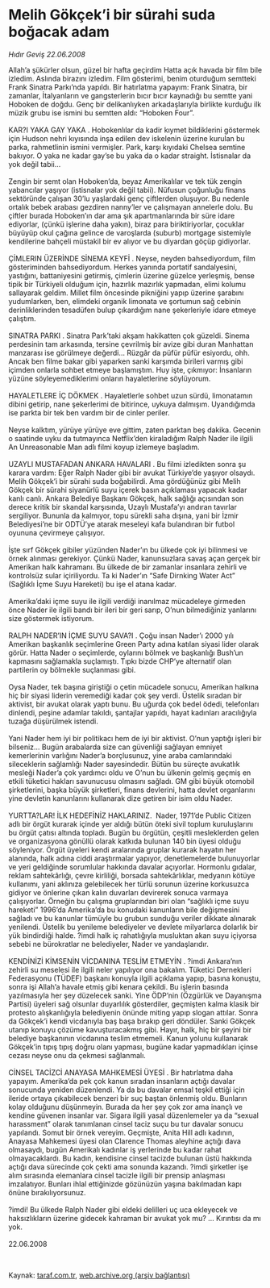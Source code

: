 # Melih Gökçek’i bir sürahi suda boğacak adam

*Hıdır Geviş 22.06.2008*

<div class="taraf_structure_2col_1zq">
<div class="margen_n">



 <p>Allah’a şükürler olsun, güzel bir hafta geçirdim Hatta açık havada bir film bile izledim. Aslında birazını izledim. Film gösterimi, benim oturduğum semtteki Frank Sinatra Parkı’nda yapıldı. Bir hatırlatma yapayım: Frank Sinatra, bir zamanlar, İtalyanların ve gangsterlerin bıcır bıcır kaynadığı bu semtte yani Hoboken de doğdu. Genç bir delikanlıyken arkadaşlarıyla birlikte kurduğu ilk müzik grubu ise ismini bu semtten aldı: “Hoboken Four”. <br/>
<br/>
KAR?I YAKA GAY YAKA . Hobokenlılar da kadir kıymet bildiklerini göstermek için Hudson nehri kıyısında inşa edilen dev iskelenin üzerine kurulan bu parka, rahmetlinin ismini vermişler. Park, karşı kıyıdaki Chelsea semtine bakıyor. O yaka ne kadar gay’se bu yaka da o kadar straight. İstisnalar da yok değil tabii...<br/>
<br/>
Zengin bir semt olan Hoboken’da, beyaz Amerikalılar ve tek tük zengin yabancılar yaşıyor (istisnalar yok değil tabii). Nüfusun çoğunluğu finans sektöründe çalışan 30’lu yaşlardaki genç çiftlerden oluşuyor. Bu nedenle ortalık bebek arabası gezdiren nanny’ler ve çalışmayan annelerle dolu. Bu çiftler burada Hoboken’ın dar ama şık apartmanlarında bir süre idare ediyorlar, (çünkü işlerine daha yakın), biraz para biriktiriyorlar, çocuklar büyüyüp okul çağına gelince de varoşlarda (suburb) mortgage sistemiyle kendilerine bahçeli müstakil bir ev alıyor ve bu diyardan göçüp gidiyorlar. <br/>
<br/>
ÇİMLERIN ÜZERİNDE SİNEMA KEYFİ . Neyse, neyden bahsediyordum, film gösteriminden bahsediyordum. Herkes yanında portatif sandalyesini, yastığını, battaniyesini getirmiş, çimlerin üzerine güzelce yerleşmiş, bense tipik bir Türkiyeli olduğum için, hazırlık mazırlık yapmadan, elimi kolumu sallayarak geldim. Millet film öncesinde pikniğini yapıp üzerine şarabını yudumlarken, ben, elimdeki organik limonata ve şortumun sağ cebinin derinliklerinden tesadüfen bulup çıkardığım nane şekerleriyle idare etmeye çalıştım. <br/>
<br/>
SINATRA PARKI . Sinatra Park’taki akşam hakikatten çok güzeldi. Sinema perdesinin tam arkasında, tersine çevrilmiş bir avize gibi duran Manhattan manzarası ise görülmeye değerdi... Rüzgâr da püfür püfür esiyordu, ohh. Ancak ben filme bakar gibi yaparken sanki karşımda birileri varmış gibi içimden onlarla sohbet etmeye başlamıştım. Huy işte, çıkmıyor: İnsanların yüzüne söyleyemediklerimi onların hayaletlerine söylüyorum. <br/>
<br/>
HAYALETLERE İÇ DÖKMEK . Hayaletlerle sohbet uzun sürdü, limonatamın dibini getirip, nane şekerlerimi de bitirince, uykuya dalmışım. Uyandığımda ise parkta bir tek ben vardım bir de cinler periler.<br/>
<br/>
Neyse kalktım, yürüye yürüye eve gittim, zaten parktan beş dakika. Gecenin o saatinde uyku da tutmayınca Netflix’den kiraladığım Ralph Nader ile ilgili An Unreasonable Man adlı filmi koyup izlemeye başladım. <br/>
<br/>
UZAYLI MUSTAFADAN ANKARA HAVALARI . Bu filmi izledikten sonra şu karara vardım: Eğer Ralph Nader gibi bir avukat Türkiye’de yaşıyor olsaydı. Melih Gökçek’i bir sürahi suda boğabilirdi. Ama gördüğünüz gibi Melih Gökçek bir sürahi siyanürlü suyu içerek basın açıklaması yapacak kadar kanlı canlı. Ankara Belediye Başkanı Gökçek, halk sağlığı açısından son derece kritik bir skandal karşısında, Uzaylı Mustafa’yı andıran tavırlar sergiliyor. Bununla da kalmıyor, topu sürekli saha dışına, yani bir İzmir Belediyesi’ne bir ODTÜ’ye atarak meseleyi kafa bulandıran bir futbol oyununa çevirmeye çalışıyor.<br/>
<br/>
İşte sırf Gökçek gibiler yüzünden Nader’ın bu ülkede çok iyi bilinmesi ve örnek alınması gerekiyor. Çünkü Nader, kanunsuzlara savaş açan gerçek bir Amerikan halk kahramanı. Bu ülkede de bir zamanlar insanlara zehirli ve kontrolsüz sular içiriliyordu. Ta ki Nader’ın “Safe Dirnking Water Act” (Sağlıklı İçme Suyu Hareketi) bu işe el atana kadar.<br/>
<br/>
Amerika’daki içme suyu ile ilgili verdiği inanılmaz mücadeleye girmeden önce Nader ile ilgili bandı bir ileri bir geri sarıp, O’nun bilmediğiniz yanlarını size göstermek istiyorum.<br/>
<br/>
RALPH NADER’IN İÇME SUYU SAVA?I . Çoğu insan Nader’ı 2000 yılı Amerikan başkanlık seçimlerine Green Party adına katılan siyasi lider olarak görür. Hatta Nader o seçimlerde, oylarını bölmek ve başkanlığı Bush’un kapmasını sağlamakla suçlamıştı. Tıpkı bizde CHP’ye alternatif olan partilerin oy bölmekle suçlanması gibi.<br/>
<br/>
Oysa Nader, tek başına giriştiği o çetin mücadele sonucu, Amerikan halkına hiç bir siyasi liderin veremediği kadar çok şey verdi. Üstelik sıradan bir aktivist, bir avukat olarak yaptı bunu. Bu uğurda çok bedel ödedi, telefonları dinlendi, peşine adamlar takıldı, şantajlar yapıldı, hayat kadınları aracılığıyla tuzağa düşürülmek istendi. <br/>
<br/>
Yani Nader hem iyi bir politikacı hem de iyi bir aktivist. O’nun yaptığı işleri bir bilseniz... Bugün arabalarda size can güvenliği sağlayan emniyet kemerlerinin varlığını Nader’a borçlusunuz, yine araba camlarındaki sileceklerin sağlamlığı Nader sayesindedir. Bütün bu süreçte avukatlık mesleği Nader’a çok yardımcı oldu ve O’nun bu ülkenin gelmiş geçmiş en etkili tüketici hakları savunucusu olmasını sağladı. GM gibi büyük otomobil şirketlerini, başka büyük şirketleri, finans devlerini, hatta devlet organlarını yine devletin kanunlarını kullanarak dize getiren bir isim oldu Nader. <br/>
<br/>
YURTTA?LAR! İLK HEDEFİNİZ HAKLARINIZ.  Nader, 1971’de Public Citizen adlı bir örgüt kurarak içinde yer aldığı bütün öteki sivil toplum kuruluşlarını bu örgüt çatısı altında topladı. Bugün bu örgütün, çeşitli mesleklerden gelen ve organizasyona gönüllü olarak katkıda bulunan 140 bin üyesi olduğu söyleniyor. Örgüt üyeleri kendi aralarında gruplar kurarak hayatın her alanında, halk adına ciddi araştırmalar yapıyor, denetlemelerde bulunuyorlar ve yeri geldiğinde sorumlular hakkında davalar açıyorlar. Hormonlu gıdalar, reklam sahtekârlığı, çevre kirliliği, borsada sahtekârlıklar, medyanın kötüye kullanımı, yani aklınıza gelebilecek her türlü sorunun üzerine korkusuzca gidiyor ve önlerine çıkan kalın duvarları devirerek sonuca varmaya çalışıyorlar. Örneğin bu çalışma gruplarından biri olan “sağlıklı içme suyu hareketi” 1996’da Amerika’da bu konudaki kanunların bile değişmesini sağladı ve bu kanunlar tümüyle bu grubun sunduğu veriler dikkate alınarak yenilendi. Üstelik bu yenileme belediyeler ve devlete milyarlarca dolarlık bir yük bindirdiği halde. ?imdi halk iç rahatlığıyla musluktan akan suyu içiyorsa sebebi ne bürokratlar ne belediyeler, Nader ve yandaşlarıdır. <br/>
<br/>
KENDİNİZİ KİMSENİN VİCDANINA TESLİM ETMEYİN . ?imdi Ankara’nın zehirli su meselesi ile ilgili neler yapılıyor ona bakalım. Tüketici Dernekleri Federasyonu (TÜDEF) başkanı konuyla ilgili açıklama yapıp, basına konuştu, sonra işi Allah’a havale etmiş gibi kenara çekildi. Bu işlerin basında yazılmasıyla her şey düzelecek sanki. Yine ÖDP’nin (Özgürlük ve Dayanışma Partisi) üyeleri sağ olsunlar duyarlılık gösterdiler, geçmişten kalma klasik bir protesto alışkanlığıyla belediyenin önünde miting yapıp slogan attılar. Sonra da Gökçek’i kendi vicdanıyla baş başa bırakıp geri döndüler. Sanki Gökçek utanıp konuyu çözüme kavuşturacakmış gibi. Hayır, halk, hiç bir şeyini bir belediye başkanının vicdanına teslim etmemeli. Kanun yolunu kullanarak Gökçek’in tıpış tıpış doğru olanı yapması, bugüne kadar yapmadıkları içinse cezası neyse onu da çekmesi sağlanmalı.<br/>
<br/>
CİNSEL TACİZCİ ANAYASA MAHKEMESİ ÜYESİ . Bir hatırlatma daha yapayım. Amerika’da pek çok kanun sıradan insanların açtığı davalar sonucunda yeniden düzenlendi. Ya da bu davalar emsal teşkil ettiği için ileride ortaya çıkabilecek benzeri bir suç baştan önlenmiş oldu. Bunların kolay olduğunu düşünmeyin. Burada da her şey çok zor ama inançlı ve kendine güvenen insanlar var. Sigara ilgili yasal düzenlemeler ya da “sexual harassment” olarak tanımlanan cinsel taciz suçu bu tur davalar sonucu yapılandı. Somut bir örnek vereyim. Geçmişte, Anita Hill adlı kadının, Anayasa Mahkemesi üyesi olan Clarence Thomas aleyhine açtığı dava olmasaydı, bugün Amerikalı kadınlar iş yerlerinde bu kadar rahat olmayacaklardı. Bu kadın, kendisine cinsel tacizde bulunan üstü hakkında açtığı dava sürecinde çok çekti ama sonunda kazandı. ?imdi şirketler işe alım sırasında elemanlara cinsel tacizle ilgili bir prensip anlaşması imzalatıyor. Bunları ihlal ettiğinizde gözünüzün yaşına bakılmadan kapı önüne bırakılıyorsunuz. <br/>
<br/>
?imdi! Bu ülkede Ralph Nader gibi eldeki delilleri uç uca ekleyecek ve haksızlıkların üzerine gidecek kahraman bir avukat yok mu? ... Kırıntısı da mı yok.<br/>
<br/>
22.06.2008</p>

<br/>


<div id="taraf_not">
</div>

</div>


</div>

Kaynak: [taraf.com.tr](http://www.taraf.com.tr:80/makale/985.htm), [web.archive.org (arşiv bağlantısı)](http://web.archive.org/web/20081023071216/http://www.taraf.com.tr:80/makale/985.htm)
